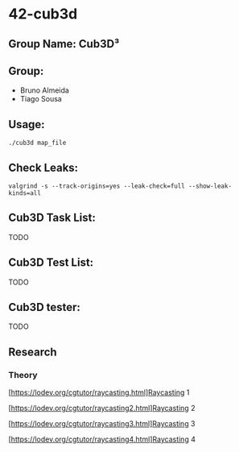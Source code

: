 # 42-cub3d
## Group Name: Cub3D³

## Group:

- Bruno Almeida
- Tiago Sousa

## Usage:

`./cub3d map_file`

## Check Leaks:

`valgrind -s --track-origins=yes --leak-check=full --show-leak-kinds=all`

## Cub3D Task List:

TODO

## Cub3D Test List:

TODO

## Cub3D tester:

TODO

## Research
### Theory
[https://lodev.org/cgtutor/raycasting.html]Raycasting 1

[https://lodev.org/cgtutor/raycasting2.html]Raycasting 2

[https://lodev.org/cgtutor/raycasting3.html]Raycasting 3

[https://lodev.org/cgtutor/raycasting4.html]Raycasting 4
